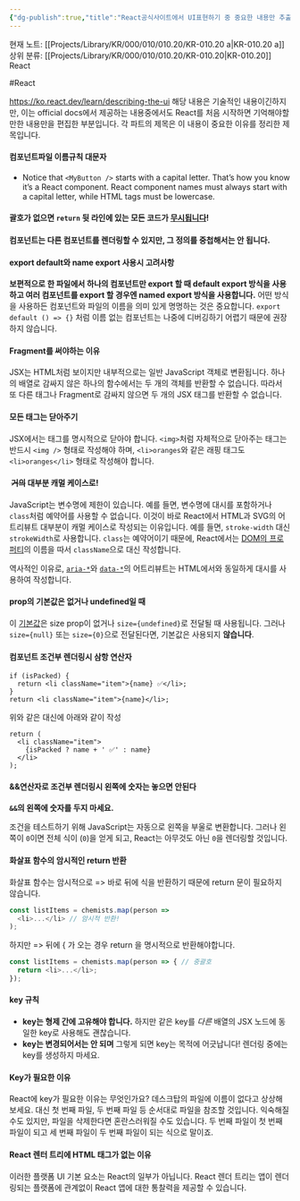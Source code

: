```yaml
---
{"dg-publish":true,"title":"React공식사이트에서 UI표현하기 중 중요한 내용만 추출","description":"React 공부시 공식사이트에서 학습하기 내용 중 기억할만한 부분을 임의로 정하여 기록해놓은 글입니다. 해당 파트마다 제목은 이 내용을 기억해야하는 이유나 특징등을 기술한 내용입니다.","permalink":"/projects/library/kr/000/010/010-20/kr-010-20-a/","dgPassFrontmatter":true,"noteIcon":"0","created":"2025-01-10T20:55:38.467+09:00","updated":"2025-01-10T21:09:21.974+09:00"}
---
```


현재 노트: [[Projects/Library/KR/000/010/010.20/KR-010.20 a\|KR-010.20 a]] 
상위 분류: [[Projects/Library/KR/000/010/010.20/KR-010.20\|KR-010.20]] React

#React


https://ko.react.dev/learn/describing-the-ui
해당 내용은 기술적인 내용이긴하지만, 이는 official docs에서 제공하는 내용중에서도 React를 처음 시작하면 기억해야할만한 내용만을 편집한 부분입니다. 각 파트의 제목은 이 내용이 중요한 이유를 정리한 제목입니다.

#### 컴포넌트파일 이름규칙 대문자
- Notice that `<MyButton />` starts with a capital letter. That’s how you know it’s a React component. React component names must always start with a capital letter, while HTML tags must be lowercase.

#### 괄호가 없으면 `return` 뒷 라인에 있는 모든 코드가 [무시됩니다](https://stackoverflow.com/questions/2846283/what-are-the-rules-for-javascripts-automatic-semicolon-insertion-asi)!
#### 컴포넌트는 다른 컴포넌트를 렌더링할 수 있지만, **그 정의를 중첩해서는 안 됩니다.**

#### export default와 name export 사용시 고려사항
**보편적으로 한 파일에서 하나의 컴포넌트만 export 할 때 default export 방식을 사용하고 여러 컴포넌트를 export 할 경우엔 named export 방식을 사용합니다.** 어떤 방식을 사용하든 컴포넌트와 파일의 이름을 의미 있게 명명하는 것은 중요합니다. `export default () => {}` 처럼 이름 없는 컴포넌트는 나중에 디버깅하기 어렵기 때문에 권장하지 않습니다.

#### Fragment를 써야하는 이유
JSX는 HTML처럼 보이지만 내부적으로는 일반 JavaScript 객체로 변환됩니다. 하나의 배열로 감싸지 않은 하나의 함수에서는 두 개의 객체를 반환할 수 없습니다. 따라서 또 다른 태그나 Fragment로 감싸지 않으면 두 개의 JSX 태그를 반환할 수 없습니다.


#### 모든 태그는 닫아주기
JSX에서는 태그를 명시적으로 닫아야 합니다. `<img>`처럼 자체적으로 닫아주는 태그는 반드시 `<img />` 형태로 작성해야 하며, `<li>oranges`와 같은 래핑 태그도 `<li>oranges</li>` 형태로 작성해야 합니다.

####  ~~거의~~ 대부분 캐멀 케이스로!
JavaScript는 변수명에 제한이 있습니다. 예를 들면, 변수명에 대시를 포함하거나 `class`처럼 예약어를 사용할 수 없습니다. 이것이 바로 React에서 HTML과 SVG의 어트리뷰트 대부분이 캐멀 케이스로 작성되는 이유입니다. 예를 들면, `stroke-width` 대신 `strokeWidth`로 사용합니다. `class`는 예약어이기 때문에, React에서는 [DOM의 프로퍼티](https://developer.mozilla.org/en-US/docs/Web/API/Element/className)의 이름을 따서 `className`으로 대신 작성합니다.

역사적인 이유로, [`aria-*`](https://developer.mozilla.org/docs/Web/Accessibility/ARIA)와 [`data-*`](https://developer.mozilla.org/docs/Learn/HTML/Howto/Use_data_attributes)의 어트리뷰트는 HTML에서와 동일하게 대시를 사용하여 작성합니다.

#### prop의 기본값은 없거나 undefined일 때 
이 [기본값](https://developer.mozilla.org/ko/docs/Web/JavaScript/Reference/Functions/Default_parameters)은 size prop이 없거나 `size={undefined}`로 전달될 때 사용됩니다. 그러나 `size={null}` 또는 `size={0}`으로 전달된다면, 기본값은 사용되지 **않습니다**.


#### 컴포넌트 조건부 렌더링시 삼항 연산자
```
if (isPacked) {
  return <li className="item">{name} ✅</li>;
}
return <li className="item">{name}</li>;
```

위와 같은 대신에 아래와 같이 작성

```
return (
  <li className="item">
    {isPacked ? name + ' ✅' : name}
  </li>
);
```


#### &&연산자로 조건부 렌더링시 왼쪽에 숫자는 놓으면 안된다
**`&&`의 왼쪽에 숫자를 두지 마세요.**

조건을 테스트하기 위해 JavaScript는 자동으로 왼쪽을 부울로 변환합니다. 그러나 왼쪽이 `0`이면 전체 식이 (`0`)을 얻게 되고, React는 아무것도 아닌 `0`을 렌더링할 것입니다.


#### 화살표 함수의 암시적인 return 반환
화살표 함수는 암시적으로 => 바로 뒤에 식을 반환하기 때문에 return 문이 필요하지 않습니다.
```js
const listItems = chemists.map(person =>
  <li>...</li> // 암시적 반환!
);
```
하지만 => 뒤에 { 가 오는 경우 return 을 명시적으로 반환해야합니다.
```js
const listItems = chemists.map(person => { // 중괄호
  return <li>...</li>;
});
```

#### key 규칙
- **key는 형제 간에 고유해야 합니다.** 하지만 같은 key를 _다른_ 배열의 JSX 노드에 동일한 key로 사용해도 괜찮습니다.
- **key는 변경되어서는 안 되며** 그렇게 되면 key는 목적에 어긋납니다! 렌더링 중에는 key를 생성하지 마세요.


#### Key가 필요한 이유
React에 key가 필요한 이유는 무엇인가요? 
데스크탑의 파일에 이름이 없다고 상상해 보세요. 대신 첫 번째 파일, 두 번째 파일 등 순서대로 파일을 참조할 것입니다. 익숙해질 수도 있지만, 파일을 삭제한다면 혼란스러워질 수도 있습니다. 두 번째 파일이 첫 번째 파일이 되고 세 번째 파일이 두 번째 파일이 되는 식으로 말이죠.


#### React 렌터 트리에 HTML 태그가 없는 이유
이러한 플랫폼 UI 기본 요소는 React의 일부가 아닙니다. React 렌더 트리는 앱이 렌더링되는 플랫폼에 관계없이 React 앱에 대한 통찰력을 제공할 수 있습니다.